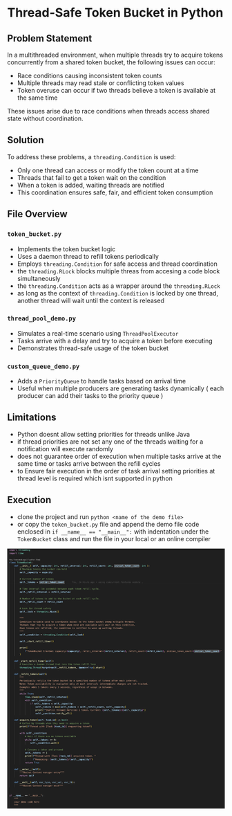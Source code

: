 # Thread-Safe Token Bucket in Python

## Problem Statement

In a multithreaded environment, when multiple threads try to acquire tokens concurrently from a shared token bucket, the following issues can occur:

- Race conditions causing inconsistent token counts
- Multiple threads may read stale or conflicting token values
- Token overuse can occur if two threads believe a token is available at the same time

These issues arise due to race conditions when threads access shared state without coordination.

## Solution

To address these problems, a `threading.Condition` is used:
- Only one thread can access or modify the token count at a time
- Threads that fail to get a token wait on the condition
- When a token is added, waiting threads are notified
- This coordination ensures safe, fair, and efficient token consumption

## File Overview

### `token_bucket.py`
- Implements the token bucket logic
- Uses a daemon thread to refill tokens periodically
- Employs `threading.Condition` for safe access and thread coordination
- the `threading.RLock` blocks multiple threas from accesing a code block simultaneously
- the `threading.Condition` acts as a wrapper around the `threading.RLock`
- as long as the context of `threading.Condition` is locked by one thread, another thread will wait until the context is released

### `thread_pool_demo.py`
- Simulates a real-time scenario using `ThreadPoolExecutor`
- Tasks arrive with a delay and try to acquire a token before executing
- Demonstrates thread-safe usage of the token bucket

### `custom_queue_demo.py`
- Adds a `PriorityQueue` to handle tasks based on arrival time
- Useful when multiple producers are generating tasks dynamically ( each producer can add their tasks to the priority queue ) 

## Limitations

- Python doesnt allow setting priorities for threads unlike Java
- if thread priorities are not set any one of the threads waiting for a notification will execute randomly
- does not guarantee order of execution when multiple tasks arrive at the same time or tasks arrive between the refill cycles
- to Ensure fair execution in the order of task arrival setting priorities at thread level is required which isnt supported in python

## Execution

- clone the project and run `python <name of the demo file>`
- or copy the `token_bucket.py` file and append the demo file code enclosed in `if __name__ == "__main__":` with indentation under the `TokenBucket` class and run the file in your local or an online compiler

![Token Bucket Demo](./code_image.png)
